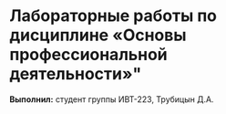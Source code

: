 # Лабораторные работы по дисциплине «Основы профессиональной деятельности»"  
**Выполнил:** студент группы ИВТ-223, Трубицын Д.А. 
